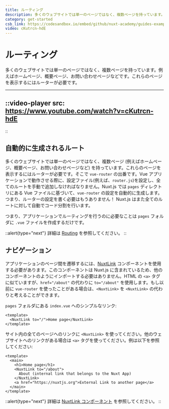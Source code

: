 ```yaml
---
title: ルーティング
description: 多くのウェブサイトでは単一のページではなく、複数ページを持っています。例えばホームページ、概要ページ、お問い合わせページなどです。これらのページを表示するにはルーターが必要です。
category: get-started
csb_link: https://codesandbox.io/embed/github/nuxt-academy/guides-examples/tree/master/01_get_started/02_routing?fontsize=14&hidenavigation=1&theme=dark
video: cKutrcn-hdE
---
```

# ルーティング

多くのウェブサイトでは単一のページではなく、複数ページを持っています。例えばホームページ、概要ページ、お問い合わせページなどです。これらのページを表示するにはルーターが必要です。

---
::video-player
src: https://www.youtube.com/watch?v=cKutrcn-hdE
---
::

## 自動的に生成されるルート

多くのウェブサイトでは単一のページではなく、複数ページ (例えばホームページ、概要ページ、お問い合わせページなど) を持っています。これらのページを表示するにはルーターが必要です。そこで `vue-router` の出番です。Vue アプリケーションで動作させる際に、設定ファイル(例えば、`router.js`)を設定し、全てのルートを手動で追加しなければなりません。Nuxt.js では `pages`  ディレクトリにある Vue ファイルに基づいて、`vue-router` の設定を自動的に生成します。つまり、ルーターの設定を書く必要はもうありません！ Nuxt.js はまた全てのルートに対して自動でコード分割を行います。

つまり、アプリケーションでルーティングを行うのに必要なことは `pages` フォルダに `.vue` ファイルを作成するだけです。

::alert{type="next"}
詳細は [Routing](/docs/features/file-system-routing) を参照してください。
::

## ナビゲーション

アプリケーションのページ間を遷移するには、[NuxtLink](/docs/features/nuxt-components#the-nuxtlink-component) コンポーネントを使用する必要があります。このコンポーネントは Nuxt.js に含まれているため、他のコンポーネントのようにインポートする必要はありません。HTML の `<a>` タグに似ていますが、`href="/about"` の代わりに `to="/about"` を使用します。もし以前に `vue-router` を使ったことがある場合は、`<NuxtLink>` を `<NuxtLink>` の代わりと考えることができます。

`pages` フォルダにある `index.vue` へのシンプルなリンク:

```html{}[pages/index.vue]
<template>
  <NuxtLink to="/">Home page</NuxtLink>
</template>
```

サイト内の全てのページへのリンクに `<NuxtLink>` を使ってください。他のウェブサイトへのリンクがある場合は `<a>` タグを使ってください。例は以下を参照してください:

```html{}[pages/index.vue]
<template>
  <main>
    <h1>Home page</h1>
    <NuxtLink to="/about">
      About (internal link that belongs to the Nuxt App)
    </NuxtLink>
    <a href="https://nuxtjs.org">External Link to another page</a>
  </main>
</template>
```

::alert{type="next"}
詳細は [NuxtLink コンポーネント](/docs/features/nuxt-components#the-nuxtlink-component) を参照してください。
::
